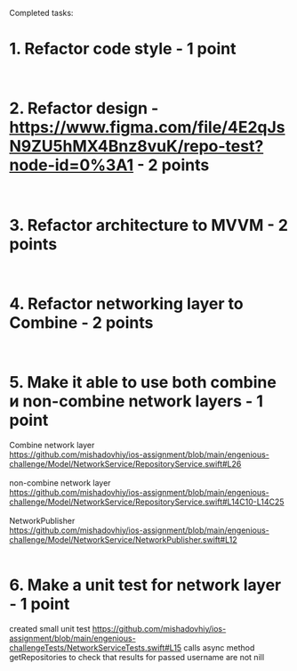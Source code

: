 Completed tasks:<br>
# 1. Refactor code style - 1 point<br><br>
# 2. Refactor design - https://www.figma.com/file/4E2qJsN9ZU5hMX4Bnz8vuK/repo-test?node-id=0%3A1 - 2 points<br><br>
# 3. Refactor architecture to MVVM - 2 points<br><br>
# 4. Refactor networking layer to Combine - 2 points<br><br>
# 5. Make it able to use both combine и non-combine network layers - 1 point<br>
Combine network layer<br>
https://github.com/mishadovhiy/ios-assignment/blob/main/engenious-challenge/Model/NetworkService/RepositoryService.swift#L26 
<br><br>
non-combine network layer<br>
https://github.com/mishadovhiy/ios-assignment/blob/main/engenious-challenge/Model/NetworkService/RepositoryService.swift#L14C10-L14C25
<br><br>
NetworkPublisher<br>
https://github.com/mishadovhiy/ios-assignment/blob/main/engenious-challenge/Model/NetworkService/NetworkPublisher.swift#L12
<br><br>
# 6. Make a unit test for network layer - 1 point
created small unit test
https://github.com/mishadovhiy/ios-assignment/blob/main/engenious-challengeTests/NetworkServiceTests.swift#L15
calls async method getRepositories to check that results for passed username are not nill 

